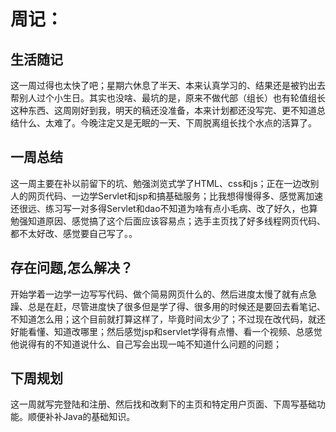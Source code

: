 # 周记：

## 生活随记

​	这一周过得也太快了吧；星期六休息了半天、本来认真学习的、结果还是被钓出去帮别人过个小生日。其实也没啥、最坑的是，原来不做代部（组长）也有轮值组长这种东西、这周刚好到我，明天的稿还没准备，本来计划都还没写完、更不知道总结什么、太难了。今晚注定又是无眠的一天、下周脱离组长找个水点的活算了。



## 一周总结

​	这一周主要在补以前留下的坑、勉强浏览式学了HTML、css和js；正在一边改别人的网页代码、一边学Servlet和jsp和搞基础服务；比我想得慢得多、感觉离加速还很远、练习写一对多得Servlet和dao不知道为啥有点小毛病、改了好久，也算勉强知道原因、感觉搞了这个后面应该容易点；选手主页找了好多线程网页代码、都不太好改、感觉要自己写了。。



## 存在问题,怎么解决？

​	开始学着一边学一边写写代码、做个简易网页什么的、然后进度太慢了就有点急躁、总是在赶，尽管进度快了很多但是学了得、很多用的时候还是要回去看笔记、不知道怎么用；这个目前就打算这样了，毕竟时间太少了；不过现在改代码，就还好能看懂、知道改哪里；然后感觉jsp和servlet学得有点懵、看一个视频、总感觉他说得有的不知道说什么、自己写会出现一吨不知道什么问题的问题；



## 下周规划

​	这一周就写完登陆和注册、然后找和改剩下的主页和特定用户页面、下周写基础功能。顺便补补Java的基础知识。


